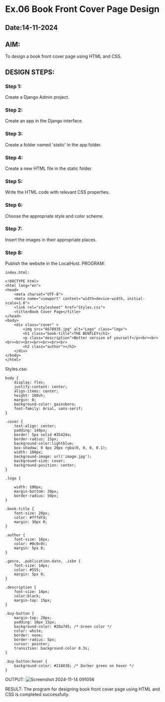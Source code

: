 # Ex.06 Book Front Cover Page Design
## Date:14-11-2024

## AIM:
To design a book front cover page using HTML and CSS.

## DESIGN STEPS:

### Step 1:
Create a Django Admin project.

### Step 2:
Create an app in the Django interface.

### Step 3:
Create a folder named 'static' in the app folder.

### Step 4:
Create a new HTML file in the static folder.

### Step 5:
Write the HTML code with relevant CSS properties.

### Step 6:
Choose the appropriate style and color scheme.

### Step 7:
Insert the images in their appropriate places.

### Step 8:
Publish the website in the LocalHost.
PROGRAM:
```
index.html:

<!DOCTYPE html>
<html lang="en">
<head>
    <meta charset="UTF-8">
    <meta name="viewport" content="width=device-width, initial-scale=1.0">
    <link rel="stylesheet" href="Styles.css">
    <title>Book Cover Page</title>
</head>
<body>
    <div class="cover" >
        <img src="6678935.jpg" alt="Logo" class="logo">
        <h1 class="book-title">THE BENTLEY</h1>
        <p class="description">Better version of yourself</p><br><br><br><br><br><br><br><br><br>
        <h2 class="author"></h2>
    </div>
</body>
</html>

```
Styles.css:
```
body {
    display: flex;
    justify-content: center;
    align-items: center;
    height: 100vh;
    margin: 0;
    background-color: gainsboro;
    font-family: Arial, sans-serif;
}

.cover {
    text-align: center;
    padding: 140px;
    border: 5px solid #35424a;
    border-radius: 15px;
    background-color:lightblue;
    box-shadow: 0 4px 20px rgba(0, 0, 0, 0.1);
    width: 160px; 
    background-image: url('image.jpg');
    background-size: cover; 
    background-position: center; 
}

.logo {

    width: 100px; 
    margin-bottom: 20px;
    border-radius: 50px;
}

.book-title {
    font-size: 20px;
    color: #fffdfd;
    margin: 30px 0;
}

.author {
    font-size: 18px;
    color: #0c0c0c;
    margin: 5px 0;
}

.genre, .publication-date, .isbn {
    font-size: 14px;
    color: #555;
    margin: 5px 0;
}

.description {
    font-size: 14px;
    color:black;
    margin-top: 15px;
}

.buy-button {
    margin-top: 20px;
    padding: 10px 15px;
    background-color: #28a745; /* Green color */
    color: white;
    border: none;
    border-radius: 5px;
    cursor: pointer;
    transition: background-color 0.3s;
}

.buy-button:hover {
    background-color: #218838; /* Darker green on hover */
}
```
OUTPUT:
![Screenshot 2024-11-14 091056](https://github.com/user-attachments/assets/0eab6e46-d896-4b5d-8160-393950407fbe)



RESULT:
The program for designing book front cover page using HTML and CSS is completed successfully.

